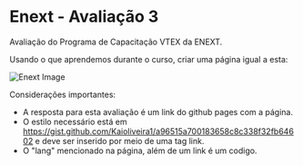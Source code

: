 #  Enext - Avaliação 3

Avaliação do Programa de Capacitação VTEX da ENEXT.

Usando o que aprendemos durante o curso, criar uma página igual a esta:


![Enext Image](https://user-images.githubusercontent.com/86375264/136506525-5992f670-5b50-4911-9567-226297f8e44b.png)


Considerações importantes:

- A resposta para esta avaliação é um link do github pages com a página.
- O estilo necessário está em https://gist.github.com/Kaioliveira1/a96515a700183658c8c338f32fb64602 e deve ser inserido por meio de uma tag link.
- O "lang" mencionado na página, além de um link é um codigo.

